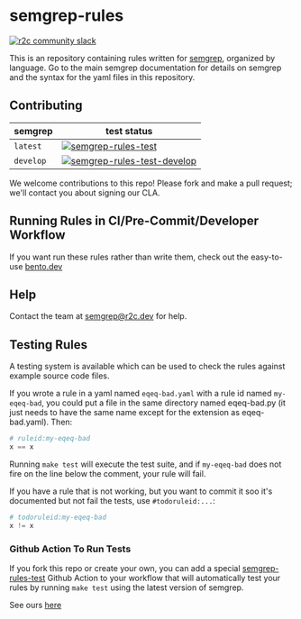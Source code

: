 # semgrep-rules

[![r2c community slack](https://img.shields.io/badge/r2c_slack-join-brightgreen?style=for-the-badge&logo=slack&labelColor=4A154B)](https://join.slack.com/t/r2c-community/shared_invite/enQtNjU0NDYzMjAwODY4LWE3NTg1MGNhYTAwMzk5ZGRhMjQ2MzVhNGJiZjI1ZWQ0NjQ2YWI4ZGY3OGViMGJjNzA4ODQ3MjEzOWExNjZlNTA)

This is an repository containing rules written for [semgrep](https://semgrep.dev), organized by language. Go to the main semgrep documentation for details on semgrep and the syntax for the yaml files in this repository.

## Contributing

| semgrep | test status          |
| ------- | ------------------ |
| `latest`   | [![semgrep-rules-test](https://github.com/returntocorp/semgrep-rules/workflows/semgrep/badge.svg)](https://github.com/returntocorp/semgrep-rules/actions?query=workflow%3Asemgrep+branch%3Amaster) |
| `develop`  | [![semgrep-rules-test-develop](https://github.com/returntocorp/semgrep-rules/workflows/semgrep-develop/badge.svg)](https://github.com/returntocorp/semgrep-rules/actions?query=workflow%semgrep-develop+branch%3Adevelop) |

We welcome contributions to this repo! Please fork and make a pull request; we'll contact you about signing our CLA.

## Running Rules in CI/Pre-Commit/Developer Workflow

If you want run these rules rather than write them, check out the easy-to-use [bento.dev](https://bento.dev)

## Help

Contact the team at [semgrep@r2c.dev](mailto:semgrep@r2c.dev) for help.

## Testing Rules

A testing system is available which can be used to check the rules against example source code files.

If you wrote a rule in a yaml named `eqeq-bad.yaml` with a rule id named `my-eqeq-bad`, you could put a file in the same directory named eqeq-bad.py (it just needs to have the same name except for the extension as eqeq-bad.yaml). Then:

```python
# ruleid:my-eqeq-bad
x == x
```

Running `make test` will execute the test suite, and if `my-eqeq-bad` does not fire on the line below the comment, your rule will fail.

If you have a rule that is not working, but you want to commit it soo it's documented but not fail the tests, use `#todoruleid:...`:

```python
# todoruleid:my-eqeq-bad
x != x
```

### Github Action To Run Tests

If you fork this repo or create your own, you can add a special [semgrep-rules-test](https://github.com/marketplace/actions/semgrep-rules-test) Github Action to your workflow that will automatically test your rules by running `make test` using the latest version of semgrep.

See ours [here](.github/workflows/semgrep.yml)
